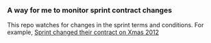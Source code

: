 ### A way for me to monitor sprint contract changes

This repo watches for changes in the sprint terms and conditions. For example, [Sprint changed their contract on Xmas 2012](https://github.com/jamescharlesworth/sprintcontractchange/commit/0430bb0f6b38401e22a4f8aef6234802efb03323#legal_terms_privacy_popup.shtml)
